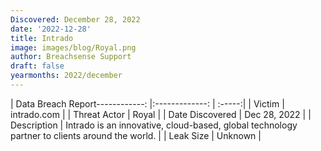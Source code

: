 ```yaml
---
Discovered: December 28, 2022
date: '2022-12-28'
title: Intrado
image: images/blog/Royal.png
author: Breachsense Support
draft: false
yearmonths: 2022/december
---
```


| Data Breach Report------------:     |:-------------:    | :-----:|
| Victim      | intrado.com      | 
| Threat Actor      | Royal      | 
| Date Discovered      | Dec 28, 2022      | 
| Description      | Intrado is an innovative, cloud-based, global technology partner to clients around the world.      | 
| Leak Size      | Unknown      | 

